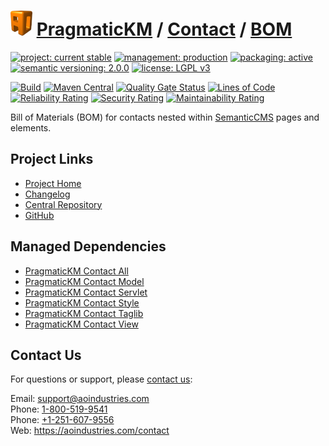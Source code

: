 # [<img src="ao-logo.png" alt="AO Logo" width="35" height="40">](https://github.com/ao-apps) [PragmaticKM](https://github.com/ao-apps/pragmatickm) / [Contact](https://github.com/ao-apps/pragmatickm-contact) / [BOM](https://github.com/ao-apps/pragmatickm-contact-bom)

[![project: current stable](https://pragmatickm.com/ao-badges/project-current-stable.svg)](https://aoindustries.com/life-cycle#project-current-stable)
[![management: production](https://pragmatickm.com/ao-badges/management-production.svg)](https://aoindustries.com/life-cycle#management-production)
[![packaging: active](https://pragmatickm.com/ao-badges/packaging-active.svg)](https://aoindustries.com/life-cycle#packaging-active)  
[![semantic versioning: 2.0.0](https://pragmatickm.com/ao-badges/semver-2.0.0.svg)](https://semver.org/spec/v2.0.0.html)
[![license: LGPL v3](https://pragmatickm.com/ao-badges/license-lgpl-3.0.svg)](https://www.gnu.org/licenses/lgpl-3.0)

[![Build](https://github.com/ao-apps/pragmatickm-contact-bom/workflows/Build/badge.svg?branch=1.x)](https://github.com/ao-apps/pragmatickm-contact-bom/actions?query=workflow%3ABuild)
[![Maven Central](https://maven-badges.herokuapp.com/maven-central/com.pragmatickm/pragmatickm-contact-bom/badge.svg)](https://maven-badges.herokuapp.com/maven-central/com.pragmatickm/pragmatickm-contact-bom)
[![Quality Gate Status](https://sonarcloud.io/api/project_badges/measure?branch=1.x&project=com.pragmatickm%3Apragmatickm-contact-bom&metric=alert_status)](https://sonarcloud.io/dashboard?branch=1.x&id=com.pragmatickm%3Apragmatickm-contact-bom)
[![Lines of Code](https://sonarcloud.io/api/project_badges/measure?branch=1.x&project=com.pragmatickm%3Apragmatickm-contact-bom&metric=ncloc)](https://sonarcloud.io/component_measures?branch=1.x&id=com.pragmatickm%3Apragmatickm-contact-bom&metric=ncloc)  
[![Reliability Rating](https://sonarcloud.io/api/project_badges/measure?branch=1.x&project=com.pragmatickm%3Apragmatickm-contact-bom&metric=reliability_rating)](https://sonarcloud.io/component_measures?branch=1.x&id=com.pragmatickm%3Apragmatickm-contact-bom&metric=Reliability)
[![Security Rating](https://sonarcloud.io/api/project_badges/measure?branch=1.x&project=com.pragmatickm%3Apragmatickm-contact-bom&metric=security_rating)](https://sonarcloud.io/component_measures?branch=1.x&id=com.pragmatickm%3Apragmatickm-contact-bom&metric=Security)
[![Maintainability Rating](https://sonarcloud.io/api/project_badges/measure?branch=1.x&project=com.pragmatickm%3Apragmatickm-contact-bom&metric=sqale_rating)](https://sonarcloud.io/component_measures?branch=1.x&id=com.pragmatickm%3Apragmatickm-contact-bom&metric=Maintainability)

Bill of Materials (BOM) for contacts nested within [SemanticCMS](https://github.com/ao-apps/semanticcms) pages and elements.

## Project Links
* [Project Home](https://pragmatickm.com/contact/bom/)
* [Changelog](https://pragmatickm.com/contact/bom/changelog)
* [Central Repository](https://central.sonatype.com/artifact/com.pragmatickm/pragmatickm-contact-bom)
* [GitHub](https://github.com/ao-apps/pragmatickm-contact-bom)

## Managed Dependencies
* [PragmaticKM Contact All](https://github.com/ao-apps/pragmatickm-contact-all)
* [PragmaticKM Contact Model](https://github.com/ao-apps/pragmatickm-contact-model)
* [PragmaticKM Contact Servlet](https://github.com/ao-apps/pragmatickm-contact-servlet)
* [PragmaticKM Contact Style](https://github.com/ao-apps/pragmatickm-contact-style)
* [PragmaticKM Contact Taglib](https://github.com/ao-apps/pragmatickm-contact-taglib)
* [PragmaticKM Contact View](https://github.com/ao-apps/pragmatickm-contact-view)

## Contact Us
For questions or support, please [contact us](https://aoindustries.com/contact):

Email: [support@aoindustries.com](mailto:support@aoindustries.com)  
Phone: [1-800-519-9541](tel:1-800-519-9541)  
Phone: [+1-251-607-9556](tel:+1-251-607-9556)  
Web: https://aoindustries.com/contact
